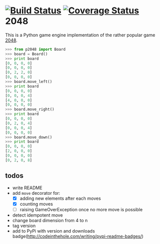 [![Build Status](https://travis-ci.org/mamachanko/2048.png?branch=master)](https://travis-ci.org/mamachanko/2048)
[![Coverage Status](https://coveralls.io/repos/mamachanko/2048/badge.png)](https://coveralls.io/r/mamachanko/2048)
2048
====

This is a Python game engine implementation of the rather popular game [2048](http://gabrielecirulli.github.io/2048/).

```python
>>> from p2048 import Board
>>> board = Board()
>>> print board
[0, 0, 0, 0]
[0, 0, 0, 0]
[0, 2, 2, 0]
[0, 0, 0, 0]
>>> board.move_left()
>>> print board
[0, 0, 0, 0]
[0, 0, 0, 4]
[4, 0, 0, 0]
[0, 0, 0, 0]
>>> board.move_right()
>>> print board
[0, 0, 0, 0]
[0, 2, 0, 4]
[0, 0, 0, 4]
[0, 0, 0, 0]
>>> board.move_down()
>>> print board
[0, 0, 0, 0]
[2, 0, 0, 0]
[0, 0, 0, 0]
[0, 2, 0, 8]
```


todos
-----
 * write README
 * add `move` decorator for:
   * [x] adding new elements after each moves
   * [x] counting moves
   * [ ] raising GameOverException once no more move is possible
 * detect idempotent move
 * change board dimension from 4 to n
 * tag version
 * add to PyPi with version and downloads badge(http://codeinthehole.com/writing/pypi-readme-badges/)
